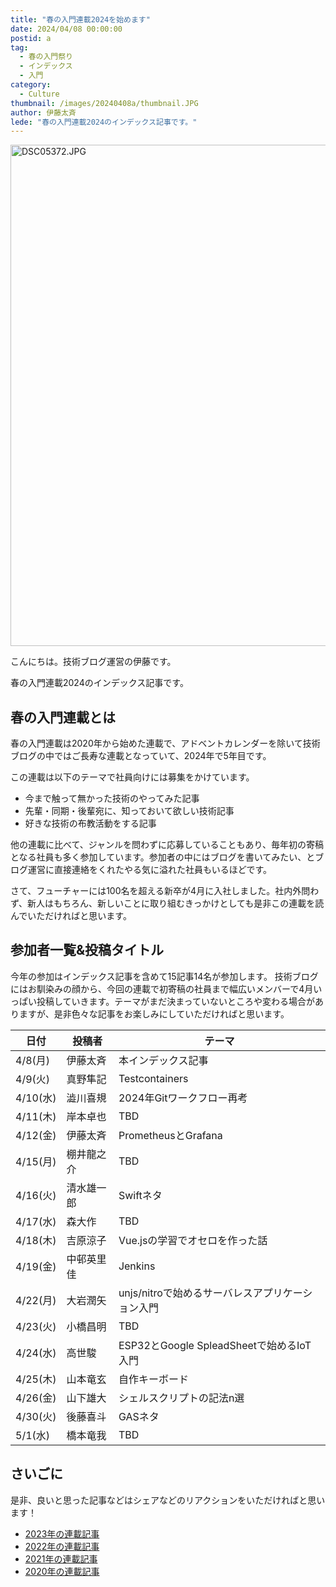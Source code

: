 ```yaml
---
title: "春の入門連載2024を始めます"
date: 2024/04/08 00:00:00
postid: a
tag:
  - 春の入門祭り
  - インデックス
  - 入門
category:
  - Culture
thumbnail: /images/20240408a/thumbnail.JPG
author: 伊藤太斉
lede: "春の入門連載2024のインデックス記事です。"
---
```

<img src="/images/20240408a/DSC05372.JPG" alt="DSC05372.JPG" width="1200" height="802" loading="lazy">


こんにちは。技術ブログ運営の伊藤です。

春の入門連載2024のインデックス記事です。

## 春の入門連載とは

春の入門連載は2020年から始めた連載で、アドベントカレンダーを除いて技術ブログの中ではご長寿な連載となっていて、2024年で5年目です。

この連載は以下のテーマで社員向けには募集をかけています。

- 今まで触って無かった技術のやってみた記事
- 先輩・同期・後輩宛に、知っておいて欲しい技術記事
- 好きな技術の布教活動をする記事

他の連載に比べて、ジャンルを問わずに応募していることもあり、毎年初の寄稿となる社員も多く参加しています。参加者の中にはブログを書いてみたい、とブログ運営に直接連絡をくれたやる気に溢れた社員もいるほどです。

さて、フューチャーには100名を超える新卒が4月に入社しました。社内外問わず、新人はもちろん、新しいことに取り組むきっかけとしても是非この連載を読んでいただければと思います。

## 参加者一覧&投稿タイトル

今年の参加はインデックス記事を含めて15記事14名が参加します。
技術ブログにはお馴染みの顔から、今回の連載で初寄稿の社員まで幅広いメンバーで4月いっぱい投稿していきます。テーマがまだ決まっていないところや変わる場合がありますが、是非色々な記事をお楽しみにしていただければと思います。

| 日付 | 投稿者 | テーマ |
| ---- | ---- | ------ |
| 4/8(月) | 伊藤太斉 | 本インデックス記事 |
| 4/9(火) | 真野隼記 | Testcontainers |
| 4/10(水) | 澁川喜規 | 2024年Gitワークフロー再考 |
| 4/11(木) | 岸本卓也 | TBD |
| 4/12(金) | 伊藤太斉| PrometheusとGrafana |
| 4/15(月) | 棚井龍之介 | TBD |
| 4/16(火) | 清水雄一郎 | Swiftネタ |
| 4/17(水) | 森大作 | TBD |
| 4/18(木) | 吉原涼子 | Vue.jsの学習でオセロを作った話 |
| 4/19(金) | 中邨英里佳 | Jenkins |
| 4/22(月) | 大岩潤矢 | unjs/nitroで始めるサーバレスアプリケーション入門 |
| 4/23(火) | 小橋昌明 | TBD |
| 4/24(水) | 高世駿 | ESP32とGoogle SpleadSheetで始めるIoT入門 |
| 4/25(木) | 山本竜玄 | 自作キーボード |
| 4/26(金) | 山下雄大 | シェルスクリプトの記法n選 |
| 4/30(火) | 後藤喜斗 | GASネタ |
| 5/1(水) | 橋本竜我 | TBD |

## さいごに

是非、良いと思った記事などはシェアなどのリアクションをいただければと思います！

- [2023年の連載記事](/articles/20230417a/)
- [2022年の連載記事](/articles/20220418a/)
- [2021年の連載記事](/articles/20210414a/)
- [2020年の連載記事](/articles/20200529/)

